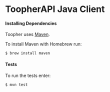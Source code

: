 # ToopherAPI Java Client

#### Installing Dependencies
Toopher uses [Maven](http://maven.apache.org/).

To install Maven with Homebrew run:
```shell
$ brew install maven
```

#### Tests
To run the tests enter:
```shell
$ mvn test
```
